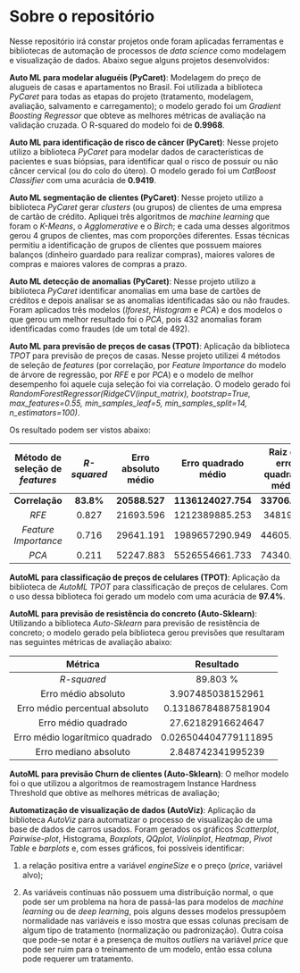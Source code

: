 # Sobre o repositório

Nesse repositório irá constar projetos onde foram aplicadas ferramentas e bibliotecas de automação de processos de *data science* como modelagem e visualização de dados. Abaixo segue alguns projetos desenvolvidos:

**Auto ML para modelar aluguéis (PyCaret)**: Modelagem do preço de alugueis de casas e apartamentos no Brasil. Foi utilizada a biblioteca *PyCaret* para todas as etapas do projeto (tratamento, modelagem, avaliação, salvamento e carregamento); o modelo gerado foi um *Gradient Boosting Regressor* que obteve as melhores métricas de avaliação na validação cruzada. O R-squared do modelo foi de **0.9968**.

**Auto ML para identificação de risco de câncer (PyCaret)**: Nesse projeto utilizo a biblioteca *PyCaret* para modelar dados de características de pacientes e suas biópsias, para identificar qual o risco de possuir ou não câncer cervical (ou do colo do útero). O modelo gerado foi um *CatBoost Classifier* com uma acurácia de **0.9419**.

**Auto ML segmentação de clientes (PyCaret)**: Nesse projeto utilizo a biblioteca *PyCaret* gerar *clusters* (ou grupos) de clientes de uma empresa de cartão de crédito. Apliquei três algoritmos de *machine learning* que foram o *K-Means*, o *Agglomerative* e o *Birch*; e cada uma desses algoritmos gerou 4 grupos de clientes, mas com proporções diferentes. Essas técnicas permitiu a identificação de grupos de clientes que possuem maiores balanços (dinheiro guardado para realizar compras), maiores valores de compras e maiores valores de compras a prazo.

**Auto ML detecção de anomalias (PyCaret)**: Nesse projeto utilizo a biblioteca *PyCaret* identificar anomalias em uma base de cartões de créditos e depois analisar se as anomalias identificadas são ou não fraudes. Foram aplicados três modelos (*Iforest*, *Histogram* e *PCA*) e dos modelos o que gerou um melhor resultado foi o *PCA*, pois 432 anomalias foram identificadas como fraudes (de um total de 492).

**Auto ML para previsão de preços de casas (TPOT)**: Aplicação da biblioteca *TPOT* para previsão de preços de casas. Nesse projeto utilizei 4 métodos de seleção de *features* (por correlação, por *Feature Importance* do modelo de árvore de regressão, por *RFE* e por *PCA*) e o modelo de melhor desempenho foi aquele cuja seleção foi via correlação. O modelo gerado foi *RandomForestRegressor(RidgeCV(input_matrix), bootstrap=True, max_features=0.55, min_samples_leaf=5, min_samples_split=14, n_estimators=100)*.

Os resultado podem ser vistos abaixo:

|Método de seleção de *features* | *R-squared*     |  Erro absoluto médio  |  Erro quadrado médio|  Raiz do erro quadrado médio |
|:----------------:|:------------------:|:------------------:|:------------------:|:------------------: |
|**Correlação** | **83.8%**| **20588.527** | **1136124027.754**|**33706.439**|
|*RFE* | 0.827| 21693.596 | 1212389885.253| 34819.39 |
|*Feature Importance* | 0.716| 29641.191 | 1989657290.949| 44605.575 |
|*PCA* | 0.211| 52247.883 |5526554661.733| 74340.801 | 

**AutoML para classificação de preços de celulares (TPOT)**: Aplicação da biblioteca de *AutoML TPOT* para classificação de preços de celulares. Com o uso dessa biblioteca foi gerado um modelo com uma acurácia de **97.4%**.

**AutoML para previsão de resistência do concreto (Auto-Sklearn)**: Utilizando a biblioteca *Auto-Sklearn* para previsão de resistência de concreto; o modelo gerado pela biblioteca gerou previsões que resultaram nas seguintes métricas de avaliação abaixo:

|Métrica | Resultado |
|:----------:|:------------------:|
|*R-squared*| 89.803 %|
|Erro médio absoluto | 3.907485038152961|
|Erro médio percentual absoluto |0.13186784887581904|
|Erro médio quadrado |27.62182916624647|
|Erro médio logarítmico quadrado|0.026504404779111895|
|Erro mediano absoluto|2.848742341995239|

**AutoML para previsão Churn de clientes (Auto-Sklearn)**: O melhor modelo foi o que utilizou a algoritmos de reamostragem Instance Hardness Threshold que obtive as melhores métricas de avaliação;

**Automatização de visualização de dados (AutoViz)**: Aplicação da biblioteca *AutoViz* para automatizar o processo de visualização de uma base de dados de carros usados. Foram gerados os gráficos *Scatterplot*, *Pairwise-plot*, Histograma, *Boxplots*, *QQplot*, *Violinplot*, *Heatmap*, *Pivot Table* e  *barplots* e, com esses gráficos, foi possíveis identificar:

1) a relação positiva entre a variável *engineSize* e o preço (*price*, variável alvo);

2) As variáveis contínuas não possuem uma distribuição normal, o que pode ser um problema na hora de passá-las para modelos de *machine learning* ou de *deep learning*, pois alguns desses modelos pressupõem normalidade nas variáveis e isso mostra que essas colunas precisam de algum tipo de tratamento (normalização ou padronização). Outra coisa que pode-se notar é a presença de muitos *outliers* na variável *price* que pode ser ruim para o treinamento de um modelo, então essa coluna pode requerer um tratamento.
